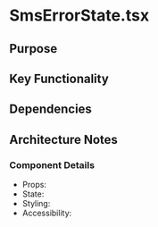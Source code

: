# SmsErrorState.tsx

## Purpose

## Key Functionality

## Dependencies

## Architecture Notes

### Component Details
- Props: 
- State: 
- Styling: 
- Accessibility: 
